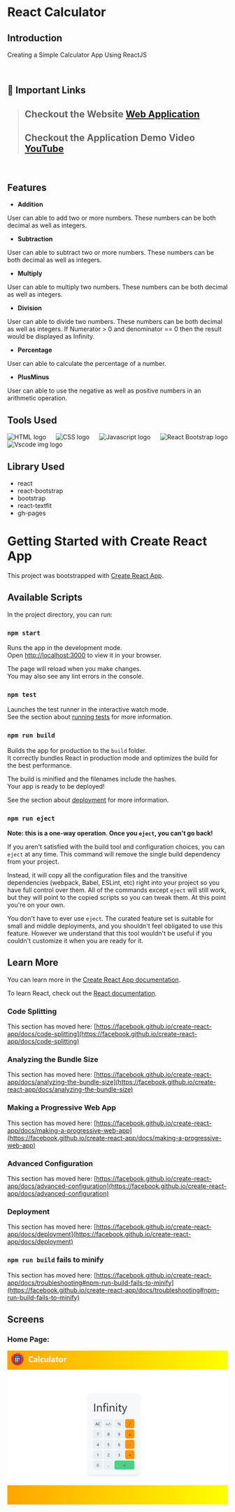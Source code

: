 # React Calculator

## Introduction
Creating a Simple Calculator App Using ReactJS

<br/>

## 🔗 Important Links

> ## Checkout the Website [Web Application](https://kartiksarwan2017.github.io/React-Calculator/)
>
> ## Checkout the Application Demo Video [YouTube]()

<br/>

## Features

- **Addition**
<p>User can able to add two or more numbers. These numbers can be both decimal as well as integers.</p>

- **Subtraction**
<p>User can able to subtract two or more numbers. These numbers can be both decimal as well as integers. </p>

- **Multiply**
<p>User can able to multiply two numbers. These numbers can be both decimal as well as integers. </p>

- **Division**
<p>User can able to divide two numbers. These numbers can be both decimal as well as integers. If Numerator > 0 and denominator == 0 then the result would be displayed as Infinity.</p>

- **Percentage**
<p>User can able to calculate the percentage of a number.</p>

- **PlusMinus**
<p>User can able to use the negative as well as positive numbers in an arithmetic operation.</p>

## Tools Used

<p align="justify">
<img height="140" width="140" src="https://www.w3.org/html/logo/downloads/HTML5_Logo_512.png" alt="HTML logo">
<img height="140" width="140" src="https://upload.wikimedia.org/wikipedia/commons/thumb/d/d5/CSS3_logo_and_wordmark.svg/1200px-CSS3_logo_and_wordmark.svg.png" alt="CSS logo">
<img height="140" width="140" src="https://www.freepnglogos.com/uploads/javascript-png/javascript-logo-transparent-logo-javascript-images-3.png" alt="Javascript logo">
<img height="140" width="140" src="https://avatars.githubusercontent.com/u/6853419?s=200&v=4" alt="React Bootstrap logo">
<img height="140" width="140" src="https://www.pngitem.com/pimgs/m/13-131098_visual-studio-code-logo-hd-png-download.png" alt="Vscode img logo">
</p>


## Library Used
- react
- react-bootstrap
- bootstrap
- react-textfit
- gh-pages



# Getting Started with Create React App

This project was bootstrapped with [Create React App](https://github.com/facebook/create-react-app).

## Available Scripts

In the project directory, you can run:

### `npm start`

Runs the app in the development mode.\
Open [http://localhost:3000](http://localhost:3000) to view it in your browser.

The page will reload when you make changes.\
You may also see any lint errors in the console.

### `npm test`

Launches the test runner in the interactive watch mode.\
See the section about [running tests](https://facebook.github.io/create-react-app/docs/running-tests) for more information.

### `npm run build`

Builds the app for production to the `build` folder.\
It correctly bundles React in production mode and optimizes the build for the best performance.

The build is minified and the filenames include the hashes.\
Your app is ready to be deployed!

See the section about [deployment](https://facebook.github.io/create-react-app/docs/deployment) for more information.

### `npm run eject`

**Note: this is a one-way operation. Once you `eject`, you can't go back!**

If you aren't satisfied with the build tool and configuration choices, you can `eject` at any time. This command will remove the single build dependency from your project.

Instead, it will copy all the configuration files and the transitive dependencies (webpack, Babel, ESLint, etc) right into your project so you have full control over them. All of the commands except `eject` will still work, but they will point to the copied scripts so you can tweak them. At this point you're on your own.

You don't have to ever use `eject`. The curated feature set is suitable for small and middle deployments, and you shouldn't feel obligated to use this feature. However we understand that this tool wouldn't be useful if you couldn't customize it when you are ready for it.

## Learn More

You can learn more in the [Create React App documentation](https://facebook.github.io/create-react-app/docs/getting-started).

To learn React, check out the [React documentation](https://reactjs.org/).

### Code Splitting

This section has moved here: [https://facebook.github.io/create-react-app/docs/code-splitting](https://facebook.github.io/create-react-app/docs/code-splitting)

### Analyzing the Bundle Size

This section has moved here: [https://facebook.github.io/create-react-app/docs/analyzing-the-bundle-size](https://facebook.github.io/create-react-app/docs/analyzing-the-bundle-size)

### Making a Progressive Web App

This section has moved here: [https://facebook.github.io/create-react-app/docs/making-a-progressive-web-app](https://facebook.github.io/create-react-app/docs/making-a-progressive-web-app)

### Advanced Configuration

This section has moved here: [https://facebook.github.io/create-react-app/docs/advanced-configuration](https://facebook.github.io/create-react-app/docs/advanced-configuration)

### Deployment

This section has moved here: [https://facebook.github.io/create-react-app/docs/deployment](https://facebook.github.io/create-react-app/docs/deployment)

### `npm run build` fails to minify

This section has moved here: [https://facebook.github.io/create-react-app/docs/troubleshooting#npm-run-build-fails-to-minify](https://facebook.github.io/create-react-app/docs/troubleshooting#npm-run-build-fails-to-minify)



## Screens

<p align="justify">
   
### Home Page:    
<img src="./screenshots/Calculator.png" alt="home-page-screen">

</p>
<br/>